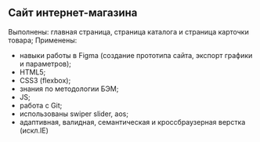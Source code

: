 ## Сайт интернет-магазина

Выполнены: главная страница, страница каталога и страница карточки товара;
Применены:
- навыки работы в Figma (создание прототипа сайта, экспорт графики и параметров);
- HTML5; 
- CSS3 (flexbox);
- знания по методологии БЭМ;
- JS;
- работа с Git;
- использованы swiper slider, aos;
- адаптивная, валидная, семантическая и кроссбраузерная верстка (искл.IE)
